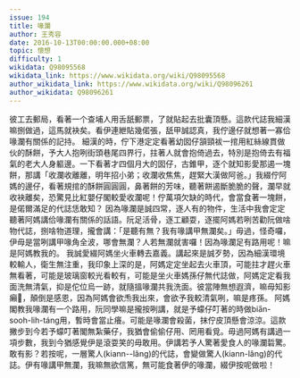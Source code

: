 ```yaml
---
issue: 194
title: 喙瀾
author: 王秀容
date: 2016-10-13T00:00:00.000+08:00
topic: 懷想
difficulty: 1
wikidata: Q98095568
wikidata_link: https://www.wikidata.org/wiki/Q98095568
author_wikidata_link: https://www.wikidata.org/wiki/Q98096261
author_wikidata: Q98096261
---
```

彼工去郵局，看著一个查埔人用舌舐郵票，了就貼起去批囊頂懸。這款代誌我細漢嘛捌做過，這馬就袂矣。看伊連紲貼幾偌張，舐甲誠認真，我佇邊仔就想著一寡佮喙瀾有關係的記持。
細漢的時，佇下港定定看著幼囡仔頷頸袚一捾用紅絲線貫做伙的酥餅，予大人抱咧街頭巷尾四界行，拄著人就會抱倚過去，特別是抱倚去有福氣的老大人身軀邊。一下看著才四個月大的囡仔，古錐甲，逐个就知影愛那遏一塊餅，那講「收瀾收離離，明年招小弟；收瀾收焦焦，趕緊大漢做阿爸。」我綴佇阿媽的邊仔，看著規捾的酥餅圓圓圓，鼻著餅的芳味，聽著餅遏斷脆脆的聲，瀾早就收袂離矣，恐驚見比紅嬰仔閣較愛收瀾呢！佇萬項欠缺的時代，會當食著一塊餅，是偌爾滿足的代誌恁敢知？
因為喙瀾是誠四常，逐人有的物件，生活中我會定定聽著阿媽講佮喙瀾有關係的話語。阮足活骨，逐工顧耍，逐擺阿媽若咧苦勸阮做啥物代誌，捌啥物道理，攏會講：「是聽有無？我有喙講甲無瀾矣。」毋過，怪奇囉，伊毋是當咧講甲喙角全波，哪會無瀾？人若無瀾就害囉！因為喙瀾足有路用呢！嘛是阿媽教我的。
我誠愛綴阿媽坐火車轉去嘉義。講起來是誠歹勢，因為細漢環境較輸人，衛生無注重，我印象上深的是，阿媽定定坐起去火車頂，可能拄才趕火車無看著，可能是玻璃窗較光看較有，可能是坐火車媽孫仔無代誌做，阿媽定定看我面洗無清氣，抑是佗位烏一跡，就隨搵喙瀾共我洗面。彼當陣無想遐濟，嘛毋知影癩𰣻，顛倒是感恩，因為阿媽會欲𤆬我出來，會欲予我較清氣咧，嘛是疼孫。
阿媽閣教我喙瀾有一个路用，阮同學嘛是攏按咧講，就是予蠓仔叮著的時做bia̋n-sooh-lih-táng用，暫時會當止癢。可能是喙瀾會殺菌，抹佇皮頂懸會涼涼。這款撇步到今若予蠓叮著閣無紮藥仔，我猶會偷偷仔用、罔用看覓。毋過阿媽有講過一項步數，我到今猶感覺伊是滾耍笑的毋敢用。伊講若予人驚著愛食人的喙瀾硩驚。敢有影？若按呢，一層驚人(kiann--lâng)的代誌，會變做驚人(kiann-lâng)的代誌。伊有喙講甲無瀾，我嘛無欲信篤，無可能食著伊的喙瀾，綴伊按呢做啦！